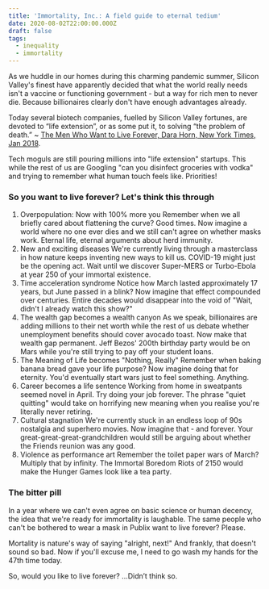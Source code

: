 ```yaml
---
title: 'Immortality, Inc.: A field guide to eternal tedium'
date: 2020-08-02T22:00:00.000Z
draft: false
tags:
  - inequality
  - immortality
---
```


As we huddle in our homes during this charming pandemic summer, Silicon Valley's finest have apparently decided that what the world really needs isn't a vaccine or functioning government - but a way for rich men to never die. Because billionaires clearly don't have enough advantages already.

Today several biotech companies, fuelled by Silicon Valley fortunes, are devoted to “life extension”, or as some put it, to solving “the problem of death.” \~ [The Men Who Want to Live Forever, Dara Horn, New York Times, Jan 2018](https://www.nytimes.com/2018/01/25/opinion/sunday/silicon-valley-immortality.html).

Tech moguls are still pouring millions into "life extension" startups. This while the rest of us are Googling "can you disinfect groceries with vodka" and trying to remember what human touch feels like. Priorities!

### So you want to live forever? Let's think this through

1. Overpopulation: Now with 100% more you
   Remember when we all briefly cared about flattening the curve? Good times. Now imagine a world where no one ever dies and we still can't agree on whether masks work. Eternal life, eternal arguments about herd immunity.
2. New and exciting diseases
   We're currently living through a masterclass in how nature keeps inventing new ways to kill us. COVID-19 might just be the opening act. Wait until we discover Super-MERS or Turbo-Ebola at year 250 of your immortal existence.
3. Time acceleration syndrome
   Notice how March lasted approximately 17 years, but June passed in a blink? Now imagine that effect compounded over centuries. Entire decades would disappear into the void of "Wait, didn't I already watch this show?"
4. The wealth gap becomes a wealth canyon
   As we speak, billionaires are adding millions to their net worth while the rest of us debate whether unemployment benefits should cover avocado toast. Now make that wealth gap permanent. Jeff Bezos' 200th birthday party would be on Mars while you're still trying to pay off your student loans.
5. The Meaning of Life becomes "Nothing, Really"
   Remember when baking banana bread gave your life purpose? Now imagine doing that for eternity. You'd eventually start wars just to feel something. Anything.
6. Career becomes a life sentence
   Working from home in sweatpants seemed novel in April. Try doing your job forever. The phrase "quiet quitting" would take on horrifying new meaning when you realise you're literally never retiring.
7. Cultural stagnation
   We're currently stuck in an endless loop of 90s nostalgia and superhero movies. Now imagine that - and forever. Your great-great-great-grandchildren would still be arguing about whether the Friends reunion was any good.
8. Violence as performance art
   Remember the toilet paper wars of March? Multiply that by infinity. The Immortal Boredom Riots of 2150 would make the Hunger Games look like a tea party.

### The bitter pill

In a year where we can't even agree on basic science or human decency, the idea that we're ready for immortality is laughable. The same people who can't be bothered to wear a mask in Publix want to live forever? Please.

Mortality is nature's way of saying "alright, next!" And frankly, that doesn't sound so bad. Now if you'll excuse me, I need to go wash my hands for the 47th time today.

So, would you like to live forever?
…Didn’t think so.
